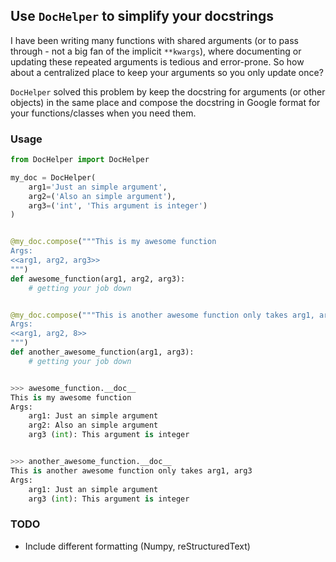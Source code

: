 ## Use `DocHelper` to simplify your docstrings

I have been writing many functions with shared arguments (or to pass through - not a big fan of the implicit `**kwargs`), where documenting or updating these repeated arguments is tedious and error-prone. So how about a centralized place to keep your arguments so you only update once?

`DocHelper` solved this problem by keep the docstring for arguments (or other objects) in the same place and compose the docstring in Google format for your functions/classes when you need them.



### Usage

```python
from DocHelper import DocHelper

my_doc = DocHelper(
    arg1='Just an simple argument',
    arg2=('Also an simple argument'),
    arg3=('int', 'This argument is integer')
)


@my_doc.compose("""This is my awesome function
Args:
<<arg1, arg2, arg3>>
""")
def awesome_function(arg1, arg2, arg3):
    # getting your job down


@my_doc.compose("""This is another awesome function only takes arg1, arg3, and I want indent = 8
Args:
<<arg1, arg2, 8>>
""")
def another_awesome_function(arg1, arg3):
    # getting your job down


>>> awesome_function.__doc__
This is my awesome function
Args:
    arg1: Just an simple argument 
    arg2: Also an simple argument
    arg3 (int): This argument is integer


>>> another_awesome_function.__doc__
This is another awesome function only takes arg1, arg3
Args:
    arg1: Just an simple argument 
    arg3 (int): This argument is integer
```


### TODO
- Include different formatting (Numpy, reStructuredText)